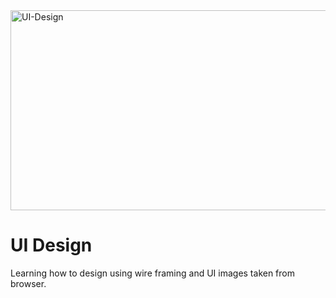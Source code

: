 <img src="https://socialify.git.ci/Nosihle-Mthembu/UI-Design/image?language=1&owner=1&name=1&stargazers=1&theme=Light" alt="UI-Design" width="640" height="320" />

<h1>UI Design</h1>
<p>Learning how to design using wire framing and UI images taken from browser.</p>
